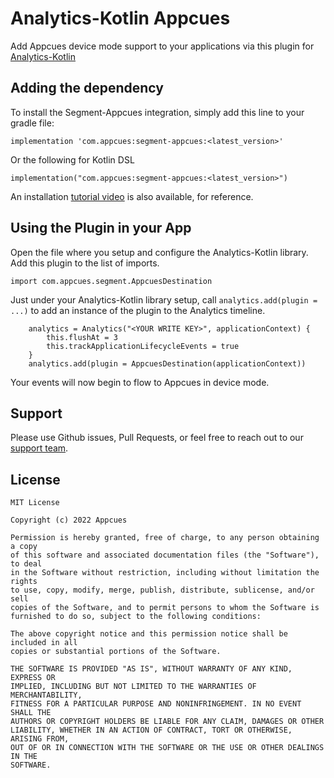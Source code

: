 # Analytics-Kotlin Appcues

Add Appcues device mode support to your applications via this plugin for [Analytics-Kotlin](https://github.com/segmentio/analytics-kotlin)


## Adding the dependency

To install the Segment-Appcues integration, simply add this line to your gradle file:

```
implementation 'com.appcues:segment-appcues:<latest_version>'
```

Or the following for Kotlin DSL

```
implementation("com.appcues:segment-appcues:<latest_version>")
```

An installation [tutorial video](https://appcues.wistia.com/medias/x2favz5qnu) is also available, for reference.

## Using the Plugin in your App

Open the file where you setup and configure the Analytics-Kotlin library.  Add this plugin to the list of imports.

```
import com.appcues.segment.AppcuesDestination
```

Just under your Analytics-Kotlin library setup, call `analytics.add(plugin = ...)` to add an instance of the plugin to the Analytics timeline.

```
    analytics = Analytics("<YOUR WRITE KEY>", applicationContext) {
        this.flushAt = 3
        this.trackApplicationLifecycleEvents = true
    }
    analytics.add(plugin = AppcuesDestination(applicationContext))
```

Your events will now begin to flow to Appcues in device mode.


## Support

Please use Github issues, Pull Requests, or feel free to reach out to our [support team](mailto:support@appcues.com).


## License
```
MIT License

Copyright (c) 2022 Appcues

Permission is hereby granted, free of charge, to any person obtaining a copy
of this software and associated documentation files (the "Software"), to deal
in the Software without restriction, including without limitation the rights
to use, copy, modify, merge, publish, distribute, sublicense, and/or sell
copies of the Software, and to permit persons to whom the Software is
furnished to do so, subject to the following conditions:

The above copyright notice and this permission notice shall be included in all
copies or substantial portions of the Software.

THE SOFTWARE IS PROVIDED "AS IS", WITHOUT WARRANTY OF ANY KIND, EXPRESS OR
IMPLIED, INCLUDING BUT NOT LIMITED TO THE WARRANTIES OF MERCHANTABILITY,
FITNESS FOR A PARTICULAR PURPOSE AND NONINFRINGEMENT. IN NO EVENT SHALL THE
AUTHORS OR COPYRIGHT HOLDERS BE LIABLE FOR ANY CLAIM, DAMAGES OR OTHER
LIABILITY, WHETHER IN AN ACTION OF CONTRACT, TORT OR OTHERWISE, ARISING FROM,
OUT OF OR IN CONNECTION WITH THE SOFTWARE OR THE USE OR OTHER DEALINGS IN THE
SOFTWARE.
```
